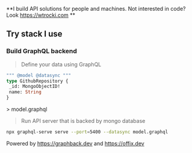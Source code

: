 **I build API solutions for people and machines. Not interested in code? Look https://wtrocki.com **

## Try stack I use

### Build GraphQL backend  

> Define your data using GraphQL 

```graphql
""" @model @datasync """
type GithubRepository {
 _id: MongoObjectID!
 name: String
}
``` 
\> model.graphql

> Run API server that is backed by mongo database

```bash
npx graphql-serve serve --port=5400 --datasync model.graphql
```
Powered by https://graphback.dev and https://offix.dev
